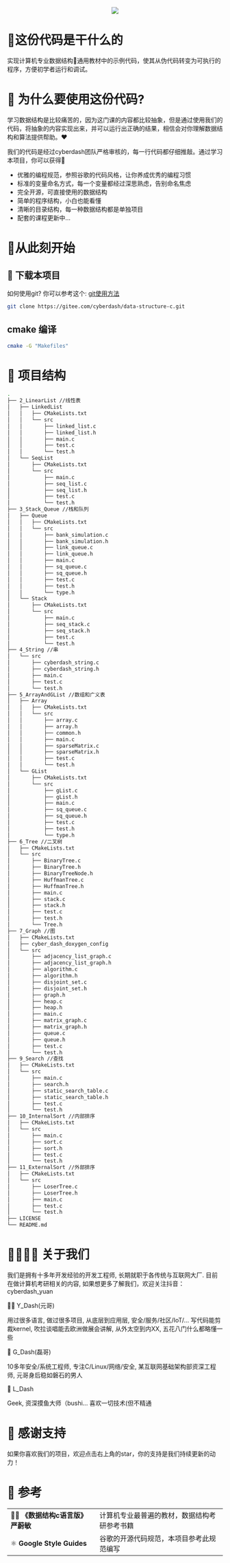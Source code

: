<div align="center">
    <img src="https://i.imgtg.com/2022/06/24/7Vdot.webp">
</div>

# 👀这份代码是干什么的

实现计算机专业数据结构📒通用教材中的示例代码，使其从伪代码转变为可执行的程序，方便初学者运行和调试。

# 🤖 为什么要使用这份代码?

学习数据结构是比较痛苦的，因为这门课的内容都比较抽象，但是通过使用我们的代码，将抽象的内容实现出来，并可以运行出正确的结果，相信会对你理解数据结构和算法提供帮助。❤️

我们的代码是经过cyberdash团队严格审核的，每一行代码都仔细推敲。通过学习本项目，你可以获得📖

- 优雅的编程规范，参照谷歌的代码风格，让你养成优秀的编程习惯
- 标准的变量命名方式，每一个变量都经过深思熟虑，告别命名焦虑
- 完全开源，可直接使用的数据结构
- 简单的程序结构，小白也能看懂
- 清晰的目录结构，每一种数据结构都是单独项目
- 配套的课程更新中...


# 🚀从此刻开始

## 💾 下载本项目

如何使用git? 你可以参考这个: [git使用方法](/docs/git.md)

```bash
git clone https://gitee.com/cyberdash/data-structure-c.git
```

## cmake 编译

```bash
cmake -G "Makefiles"
```

# 🌵 项目结构

```sh
.
├── 2_LinearList //线性表
│   ├── LinkedList
│   │   ├── CMakeLists.txt
│   │   └── src
│   │       ├── linked_list.c
│   │       ├── linked_list.h
│   │       ├── main.c
│   │       ├── test.c
│   │       └── test.h
│   └── SeqList
│       ├── CMakeLists.txt
│       └── src
│           ├── main.c
│           ├── seq_list.c
│           ├── seq_list.h
│           ├── test.c
│           └── test.h
├── 3_Stack_Queue //栈和队列
│   ├── Queue
│   │   ├── CMakeLists.txt
│   │   └── src
│   │       ├── bank_simulation.c
│   │       ├── bank_simulation.h
│   │       ├── link_queue.c
│   │       ├── link_queue.h
│   │       ├── main.c
│   │       ├── sq_queue.c
│   │       ├── sq_queue.h
│   │       ├── test.c
│   │       ├── test.h
│   │       └── type.h
│   └── Stack
│       ├── CMakeLists.txt
│       └── src
│           ├── main.c
│           ├── seq_stack.c
│           ├── seq_stack.h
│           ├── test.c
│           └── test.h
├── 4_String //串
│   └── src
│       ├── cyberdash_string.c
│       ├── cyberdash_string.h
│       ├── main.c
│       ├── test.c
│       └── test.h
├── 5_ArrayAndGList //数组和广义表
│   ├── Array
│   │   ├── CMakeLists.txt
│   │   └── src
│   │       ├── array.c
│   │       ├── array.h
│   │       ├── common.h
│   │       ├── main.c
│   │       ├── sparseMatrix.c
│   │       ├── sparseMatrix.h
│   │       ├── test.c
│   │       └── test.h
│   └── GList
│       ├── CMakeLists.txt
│       └── src
│           ├── gList.c
│           ├── gList.h
│           ├── main.c
│           ├── sq_queue.c
│           ├── sq_queue.h
│           ├── test.c
│           ├── test.h
│           └── type.h
├── 6_Tree //二叉树
│   ├── CMakeLists.txt
│   └── src
│       ├── BinaryTree.c
│       ├── BinaryTree.h
│       ├── BinaryTreeNode.h
│       ├── HuffmanTree.c
│       ├── HuffmanTree.h                
│       ├── main.c
│       ├── stack.c
│       ├── stack.h
│       ├── test.c
│       ├── test.h
│       └── Tree.h
├── 7_Graph //图
│   ├── CMakeLists.txt
│   ├── cyber_dash_doxygen_config
│   └── src
│       ├── adjacency_list_graph.c
│       ├── adjacency_list_graph.h
│       ├── algorithm.c
│       ├── algorithm.h
│       ├── disjoint_set.c
│       ├── disjoint_set.h
│       ├── graph.h
│       ├── heap.c
│       ├── heap.h
│       ├── main.c
│       ├── matrix_graph.c
│       ├── matrix_graph.h
│       ├── queue.c
│       ├── queue.h
│       ├── test.c
│       └── test.h
├── 9_Search //查找
│   ├── CMakeLists.txt
│   └── src
│       ├── main.c
│       ├── search.h
│       ├── static_search_table.c
│       ├── static_search_table.h
│       ├── test.c
│       └── test.h
├── 10_InternalSort //内部排序
│   ├── CMakeLists.txt
│   └── src
│       ├── main.c
│       ├── sort.c
│       ├── sort.h
│       ├── test.c
│       └── test.h
├── 11_ExternalSort //外部排序
│   ├── CMakeLists.txt
│   └── src
│       ├── LoserTree.c
│       ├── LoserTree.h
│       ├── main.c
│       ├── test.c
│       └── test.h
├── LICENSE
└── README.md
```

# 👨‍👩‍👦‍👦 关于我们

我们是拥有十多年开发经验的开发工程师, 长期就职于各传统与互联网大厂.
目前在做计算机考研相关的内容, 如果想更多了解我们，欢迎关注抖音：cyberdash_yuan

🙋‍♀️ Y_Dash(元哥)

用过很多语言, 做过很多项目, 从底层到应用层, 安全/服务/社区/IoT/...
写代码能剪裁kernel, 吹拉谈唱能去欧洲做展会讲解, 从外太空到内XX, 五花八门什么都略懂一些

💪 G_Dash(磊哥)

10多年安全/系统工程师, 专注C/Linux/网络/安全, 某互联网基础架构部资深工程师, 元哥身后稳如磐石的男人

🤸 L_Dash

Geek, 资深摸鱼大师（bushi... 喜欢一切技术(但不精通

# 📣 感谢支持

如果你喜欢我们的项目，欢迎点击右上角的star，你的支持是我们持续更新的动力！

# 📒 参考
| |  |
| ------------- | - |
| 🧘‍♀️ **《数据结构c语言版》 严蔚敏** | 计算机专业最普遍的教材，数据结构考研参考书籍 |
| ⚛️ **Google Style Guides** | 谷歌的开源代码规范，本项目参考此规范编写 |